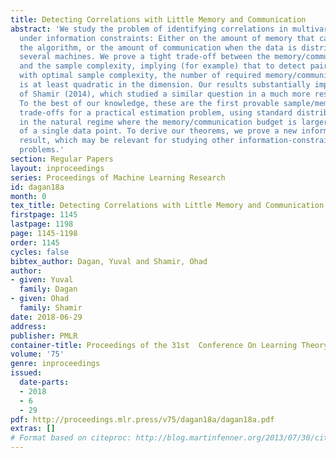 ```yaml
---
title: Detecting Correlations with Little Memory and Communication
abstract: 'We study the problem of identifying correlations in multivariate data,
  under information constraints: Either on the amount of memory that can be used by
  the algorithm, or the amount of communication when the data is distributed across
  several machines. We prove a tight trade-off between the memory/communication complexity
  and the sample complexity, implying (for example) that to detect pairwise correlations
  with optimal sample complexity, the number of required memory/communication bits
  is at least quadratic in the dimension. Our results substantially improve those
  of Shamir (2014), which studied a similar question in a much more restricted setting.
  To the best of our knowledge, these are the first provable sample/memory/communication
  trade-offs for a practical estimation problem, using standard distributions, and
  in the natural regime where the memory/communication budget is larger than the size
  of a single data point. To derive our theorems, we prove a new information-theoretic
  result, which may be relevant for studying other information-constrained learning
  problems.'
section: Regular Papers
layout: inproceedings
series: Proceedings of Machine Learning Research
id: dagan18a
month: 0
tex_title: Detecting Correlations with Little Memory and Communication
firstpage: 1145
lastpage: 1198
page: 1145-1198
order: 1145
cycles: false
bibtex_author: Dagan, Yuval and Shamir, Ohad
author:
- given: Yuval
  family: Dagan
- given: Ohad
  family: Shamir
date: 2018-06-29
address: 
publisher: PMLR
container-title: Proceedings of the 31st  Conference On Learning Theory
volume: '75'
genre: inproceedings
issued:
  date-parts:
  - 2018
  - 6
  - 29
pdf: http://proceedings.mlr.press/v75/dagan18a/dagan18a.pdf
extras: []
# Format based on citeproc: http://blog.martinfenner.org/2013/07/30/citeproc-yaml-for-bibliographies/
---
```

